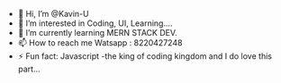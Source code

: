 - 👋 Hi, I’m @Kavin-U
- 👀 I’m interested in Coding, UI, Learning....
- 🌱 I’m currently learning MERN STACK DEV.
- 📫 How to reach me Watsapp : 8220427248
- ⚡ Fun fact: Javascript -the king of coding kingdom and I do love this part...
